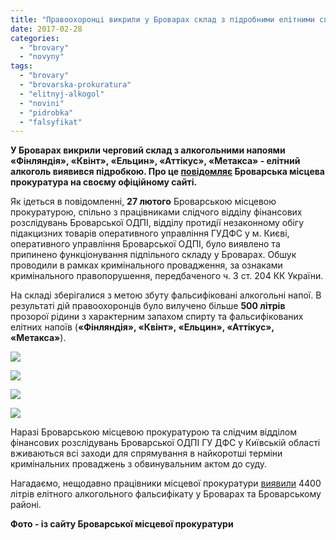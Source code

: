 ```yaml
---
title: "Правоохоронці викрили у Броварах склад з підробними елітними спиртними напоями"
date: 2017-02-28
categories: 
  - "brovary"
  - "novyny"
tags: 
  - "brovary"
  - "brovarska-prokuratura"
  - "elitnyj-alkogol"
  - "novini"
  - "pidrobka"
  - "falsyfikat"
---
```


**У Броварах викрили черговий склад з алкогольними напоями «Фінляндія», «Квінт», «Ельцин», «Аттікус», «Метакса» - елітний алкоголь виявився підробкою. Про це [повідомляє](http://brovaru-prokuratura.org.ua/news/u-misti-brovari-vikrito-chergoviy-sklad-falsifikovanih-alkogolnih-napoyiv.html) Броварська місцева прокуратура на своєму офіційному сайті.**

Як ідеться в повідомленні, **27 лютого** Броварською місцевою прокуратурою, спільно з працівниками слідчого відділу фінансових розслідувань Броварської ОДПІ, відділу протидії незаконному обігу підакцизних товарів оперативного управління ГУДФС у м. Києві, оперативного управління Броварської ОДПІ, було виявлено та припинено функціонування підпільного складу у Броварах. Обшук проводили в рамках кримінального провадження, за ознаками кримінального правопорушення, передбаченого ч. 3 ст. 204 КК України.

На складі зберігалися з метою збуту фальсифіковані алкогольні напої. В результаті дій правоохоронців було вилучено більше **500 літрів** прозорої рідини з характерним запахом спирту та фальсифікованих елітних напоїв (**«Фінляндія», «Квінт», «Ельцин», «Аттікус», «Метакса»**).

[![](https://mpz.brovary.org/wp-content/uploads/2017/02/WhatsApp-Image-2017-02-27-at-13.17.18.jpeg)](https://mpz.brovary.org/wp-content/uploads/2017/02/WhatsApp-Image-2017-02-27-at-13.17.18.jpeg)

[![](https://mpz.brovary.org/wp-content/uploads/2017/02/WhatsApp-Image-2017-02-27-at-13.19.38.jpeg)](https://mpz.brovary.org/wp-content/uploads/2017/02/WhatsApp-Image-2017-02-27-at-13.19.38.jpeg)

[![](https://mpz.brovary.org/wp-content/uploads/2017/02/WhatsApp-Image-2017-02-27-at-13.20.35.jpeg)](https://mpz.brovary.org/wp-content/uploads/2017/02/WhatsApp-Image-2017-02-27-at-13.20.35.jpeg)

[![](https://mpz.brovary.org/wp-content/uploads/2017/02/WhatsApp-Image-2017-02-27-at-13.21.22.jpeg)](https://mpz.brovary.org/wp-content/uploads/2017/02/WhatsApp-Image-2017-02-27-at-13.21.22.jpeg)

Наразі Броварською місцевою прокуратурою та слідчим відділом фінансових розслідувань Броварської ОДПІ ГУ ДФС у Київській області вживаються всі заходи для спрямування в найкоротші терміни кримінальних проваджень з обвинувальним актом до суду.

Нагадаємо, нещодавно працівники місцевої прокуратури [виявили](https://mpz.brovary.org/v-brovarah-vyyavyly-4400-litriv-falsyfikovanoyi-elitnoyi-gorilchanoyi-produktsiyi/) 4400 літрів елітного алкогольного фальсифікату у Броварах та Броварському районі.

**Фото - із сайту Броварської місцевої прокуратури**
